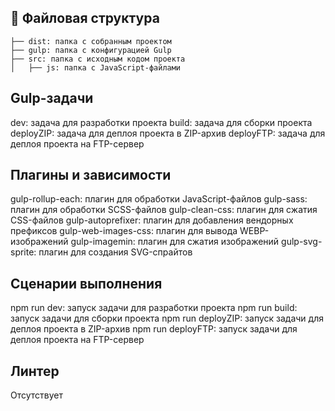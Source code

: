 ## :open_file_folder: Файловая структура

```
├── dist: папка с собранным проектом
├── gulp: папка с конфигурацией Gulp
├── src: папка с исходным кодом проекта
│   ├── js: папка с JavaScript-файлами
```

## Gulp-задачи
dev: задача для разработки проекта
build: задача для сборки проекта
deployZIP: задача для деплоя проекта в ZIP-архив
deployFTP: задача для деплоя проекта на FTP-сервер

## Плагины и зависимости
gulp-rollup-each: плагин для обработки JavaScript-файлов
gulp-sass: плагин для обработки SCSS-файлов
gulp-clean-css: плагин для сжатия CSS-файлов
gulp-autoprefixer: плагин для добавления вендорных префиксов
gulp-web-images-css: плагин для вывода WEBP-изображений
gulp-imagemin: плагин для сжатия изображений
gulp-svg-sprite: плагин для создания SVG-спрайтов

## Сценарии выполнения
npm run dev: запуск задачи для разработки проекта
npm run build: запуск задачи для сборки проекта
npm run deployZIP: запуск задачи для деплоя проекта в ZIP-архив
npm run deployFTP: запуск задачи для деплоя проекта на FTP-сервер

## Линтер

Отсутствует